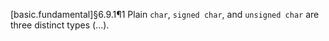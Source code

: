 [basic.fundamental]§6.9.1¶1
Plain `char`, `signed char`, and `unsigned char` are three distinct types (...).
